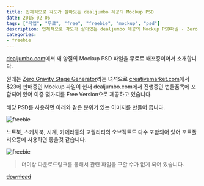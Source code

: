 ```yaml
---
title: 입체적으로 각도가 살아있는 dealjumbo 제공의 Mockup PSD
date: 2015-02-06
tags: ["목업", "무료", "free", "freebie", "mockup", "psd"]
description: 입체적으로 각도가 살아있는 dealjumbo 제공의 Mockup PSD파일 - Zero Gravity Stage Generator - Free Version
categories:
- freebie
---
```


[dealjumbo.com](http://dealjumbo.com/)에서 꽤 양질의 Mockup PSD 파일을 무료로 배포중이어서 소개합니다.

원래는 [Zero Gravity Stage Generator](https://creativemarket.com/mucahitgayiran/141627-Zero-Gravity-Stage-Generator)라는 녀석으로 [creativemarket.com](https://creativemarket.com)에서 $23에 판매중인 Mockup 파일이 현재 dealjumbo.com에서 진행중인 번들품목에 포함되어 있어 이중 몇가지를 Free Version으로 제공하고 있습니다.

해당 PSD를 사용하면 아래와 같은 분위기 있는 이미지를 만들어 줍니다.

![freebie](https://farm8.staticflickr.com/7361/16262533898_d4c53c8207_o.jpg)

노트북, 스케치북, 시계, 카메라등의 고퀄리티의 오브젝트도 다수 포함되어 있어 포트폴리오등에 사용하면 좋을것 같습니다.

![freebie](https://farm8.staticflickr.com/7318/16262533908_745586886e_o.jpg)

> 더이상 다운로드링크를 통해서 관련 파일을 구할 수가 없게 되어 있습니다.

<del datetime="2017-02-18T11:58:12+00:00">[download](http://dealjumbo.com/freebies/zero-gravity-stage-generator-free-version/)</del>
